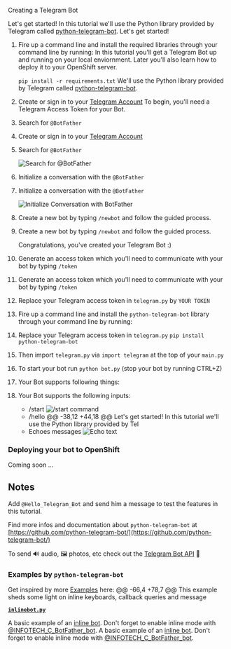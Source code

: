 Creating a Telegram Bot

Let's get started! In this tutorial we'll use the Python library provided by Telegram called [python-telegram-bot](https://github.com/python-telegram-bot/).
Let's get started!

1. Fire up a command line and install the required libraries through your command line by running:
In this tutorial you'll get a Telegram Bot up and running on your local enviornment. Later you'll also learn how to deploy it to your OpenShift server.

	`pip install -r requirements.txt`
We'll use the Python library provided by Telegram called [python-telegram-bot](https://github.com/python-telegram-bot/).

2. Create or sign in to your [Telegram Account](https://web.telegram.org/)
To begin, you'll need a Telegram Access Token for your Bot.

3. Search for `@BotFather`
1. Create or sign in to your [Telegram Account](https://web.telegram.org/)

2. Search for `@BotFather`

	![Search for @BotFather](demo/botfather_conversation.png "Search for @BotFather")

4. Initialize a conversation with the `@BotFather`
3. Initialize a conversation with the `@BotFather`

	![Initialize Conversation with BotFather](demo/botfather_init.png "Initialize Conversation with BotFather")

5. Create a new bot by typing `/newbot` and follow the guided process.
4. Create a new bot by typing `/newbot` and follow the guided process.

	Congratulations, you've created your Telegram Bot :) 

6. Generate an access token which you'll need to communicate with your bot by typing `/token`
5. Generate an access token which you'll need to communicate with your bot by typing `/token`

6. Replace your Telegram access token in `telegram.py` by `YOUR TOKEN`

7. Fire up a command line and install the `python-telegram-bot` library through your command line by running:

7. Replace your Telegram access token in `telegram.py`
	`pip install python-telegram-bot`

8. Then import `telegram.py` via `import telegram` at the top of your `main.py`
9. To start your bot run `python bot.py` (stop your bot by running CTRL+Z)

9. Your Bot supports following things:
10. Your Bot supports the following inputs:
	* /start
	![/start command](demo/botfather_start.png "/start command")
	* /hello
@@ -38,12 +44,18 @@ Let's get started! In this tutorial we'll use the Python library provided by Tel
	* Echoes messages
	![Echo text](demo/botfather_echo.png "Echo text")

### Deploying your bot to OpenShift

Coming soon …

## Notes

Add `@Hello_Telegram_Bot` and send him a message to test the features in this tutorial.

Find more infos and documentation about `python-telegram-bot` at [https://github.com/python-telegram-bot/](https://github.com/python-telegram-bot/)

To send 🔊 audio, 🖼 photos, etc check out the [Telegram Bot API](https://core.telegram.org/bots/api) 🙂

### Examples by `python-telegram-bot`

Get inspired by more [Examples](https://github.com/python-telegram-bot/python-telegram-bot/tree/master/examples) here:
@@ -66,4 +78,7 @@ This example sheds some light on inline keyboards, callback queries and message

**[`inlinebot.py`](https://github.com/python-telegram-bot/python-telegram-bot/blob/master/examples/inlinebot.py)**

A basic example of an [inline bot](https://core.telegram.org/bots/inline). Don't forget to enable inline mode with [@INFOTECH_C_BotFather_bot](https://telegram.me/BotFather).
A basic example of an [inline bot](https://core.telegram.org/bots/inline). Don't forget to enable inline mode with [@INFOTECH_C_BotFather_bot](https://telegram.me/BotFather).



